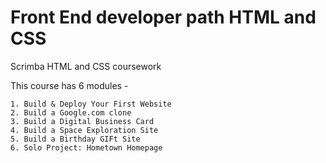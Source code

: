 # Front End developer path HTML and CSS

Scrimba HTML and CSS coursework

This course has 6 modules -

    1. Build & Deploy Your First Website
    2. Build a Google.com clone
    3. Build a Digital Business Card
    4. Build a Space Exploration Site
    5. Build a Birthday GIFt Site
    6. Solo Project: Hometown Homepage